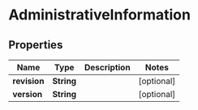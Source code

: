 # AdministrativeInformation

## Properties
Name | Type | Description | Notes
------------ | ------------- | ------------- | -------------
**revision** | **String** |  |  [optional]
**version** | **String** |  |  [optional]
